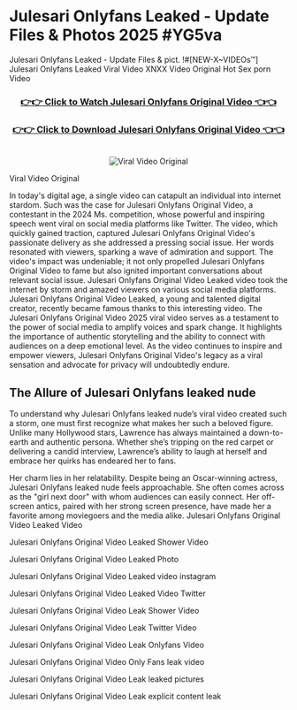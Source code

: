 # Julesari Onlyfans Leaked - Update Files & Photos 2025 #YG5va

Julesari Onlyfans Leaked - Update Files & pict. !#[NEW-X~VIDEOs™] Julesari Onlyfans Leaked Viral Video XNXX Video Original Hot Sex porn Video
<br>
<div align="center">
<h3><a href="https://links2leaks.com?utm_source=julesari&utm_medium=gitlong" rel="nofollow">👉👉 Click to Watch Julesari Onlyfans Original Video 👈👈</a></h3>
<h3><a href="https://links2leaks.com?utm_source=julesari&utm_medium=gitlong" rel="nofollow">👉👉 Click to Download Julesari Onlyfans Original Video 👈👈</a></h3>
<br>
<a href="https://links2leaks.com?utm_source=julesari&utm_medium=gitlong" rel="nofollow"><img src="https://i.ibb.co/Gkj2r4b/banner.png" alt="Viral Video Original" style="max-width: 100%; display: inline-block;" data-target="animated-image.originalImage"></a>
</div>

Viral Video Original

In today's digital age, a single video can catapult an individual into internet stardom. Such was the case for Julesari Onlyfans Original Video, a contestant in the 2024 Ms. competition, whose powerful and inspiring speech went viral on social media platforms like Twitter.
The video, which quickly gained traction, captured Julesari Onlyfans Original Video's passionate delivery as she addressed a pressing social issue. Her words resonated with viewers, sparking a wave of admiration and support. The video's impact was undeniable; it not only propelled Julesari Onlyfans Original Video to fame but also ignited important conversations about relevant social issue.
Julesari Onlyfans Original Video Leaked video took the internet by storm and amazed viewers on various social media platforms. Julesari Onlyfans Original Video Leaked, a young and talented digital creator, recently became famous thanks to this interesting video.
The Julesari Onlyfans Original Video 2025 viral video serves as a testament to the power of social media to amplify voices and spark change. It highlights the importance of authentic storytelling and the ability to connect with audiences on a deep emotional level. As the video continues to inspire and empower viewers, Julesari Onlyfans Original Video's legacy as a viral sensation and advocate for privacy will undoubtedly endure.

<h2>The Allure of Julesari Onlyfans leaked nude</h2>


To understand why Julesari Onlyfans leaked nude’s viral video created such a storm, one must first recognize what makes her such a beloved figure. Unlike many Hollywood stars, Lawrence has always maintained a down-to-earth and authentic persona. Whether she’s tripping on the red carpet or delivering a candid interview, Lawrence’s ability to laugh at herself and embrace her quirks has endeared her to fans.

Her charm lies in her relatability. Despite being an Oscar-winning actress, Julesari Onlyfans leaked nude feels approachable. She often comes across as the "girl next door" with whom audiences can easily connect. Her off-screen antics, paired with her strong screen presence, have made her a favorite among moviegoers and the media alike.
Julesari Onlyfans Original Video Leaked Video

Julesari Onlyfans Original Video Leaked Shower Video

Julesari Onlyfans Original Video Leaked Photo

Julesari Onlyfans Original Video Leaked video instagram

Julesari Onlyfans Original Video Leaked Video Twitter

Julesari Onlyfans Original Video Leak Shower Video

Julesari Onlyfans Original Video Leak Twitter Video

Julesari Onlyfans Original Video Leak Onlyfans Video

Julesari Onlyfans Original Video Only Fans leak video

Julesari Onlyfans Original Video Leak leaked pictures

Julesari Onlyfans Original Video Leak explicit content leak